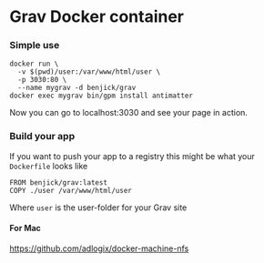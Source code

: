 # Grav Docker container

### Simple use

```
docker run \
  -v $(pwd)/user:/var/www/html/user \
  -p 3030:80 \
  --name mygrav -d benjick/grav
docker exec mygrav bin/gpm install antimatter
```

Now you can go to localhost:3030 and see your page in action.

### Build your app

If you want to push your app to a registry this might be what your `Dockerfile` looks like

```
FROM benjick/grav:latest
COPY ./user /var/www/html/user
```

Where `user` is the user-folder for your Grav site

#### For Mac

https://github.com/adlogix/docker-machine-nfs
